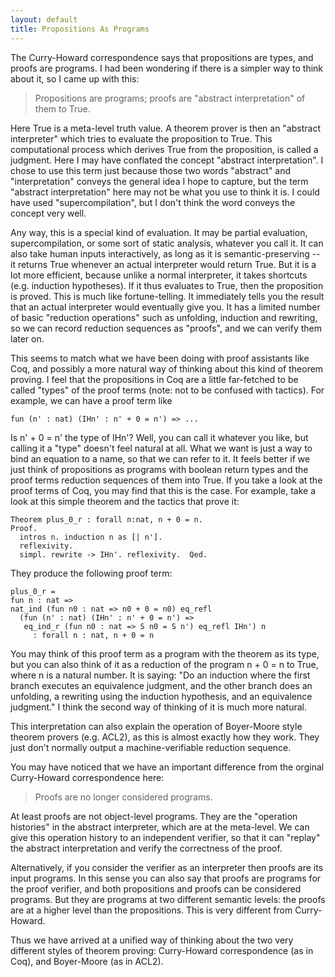 ```yaml
---
layout: default
title: Propositions As Programs
---
```



The Curry-Howard correspondence says that propositions are types, and proofs are programs. I had been wondering if there is a simpler way to think about it, so I came up with this:

> Propositions are programs; proofs are "abstract interpretation" of them to True.

Here True is a meta-level truth value. A theorem prover is then an "abstract interpreter" which tries to evaluate the proposition to True. This computational process which derives True from the proposition, is called a judgment. Here I may have conflated the concept "abstract interpretation". I chose to use this term just because those two words "abstract" and "interpretation" conveys the general idea I hope to capture, but the term "abstract interpretation" here may not be what you use to think it is. I could have used "supercompilation", but I don't think the word conveys the concept very well.

Any way, this is a special kind of evaluation. It may be partial evaluation, supercompilation, or some sort of static analysis, whatever you call it. It can also take human inputs interactively, as long as it is semantic-preserving -- it returns True whenever an actual interpreter would return True. But it is a lot more efficient, because unlike a normal interpreter, it takes shortcuts (e.g. induction hypotheses). If it thus evaluates to True, then the proposition is proved. This is much like fortune-telling. It immediately tells you the result that an actual interpreter would eventually give you. It has a limited number of basic "reduction operations" such as unfolding, induction and rewriting, so we can record reduction sequences as "proofs", and we can verify them later on.

This seems to match what we have been doing with proof assistants like Coq, and possibly a more natural way of thinking about this kind of theorem proving. I feel that the propositions in Coq are a little far-fetched to be called "types" of the proof terms (note: not to be confused with tactics). For example, we can have a proof term like

    fun (n' : nat) (IHn' : n' + 0 = n') => ...

Is n' + 0 = n' the type of IHn'? Well, you can call it whatever you like, but calling it a "type" doesn't feel natural at all. What we want is just a way to bind an equation to a name, so that we can refer to it. It feels better if we just think of propositions as programs with boolean return types and the proof terms reduction sequences of them into True. If you take a look at the proof terms of Coq, you may find that this is the case. For example, take a look at this simple theorem and the tactics that prove it:

    Theorem plus_0_r : forall n:nat, n + 0 = n.
    Proof.
      intros n. induction n as [| n'].
      reflexivity.
      simpl. rewrite -> IHn'. reflexivity.  Qed.

 They produce the following proof term:

    plus_0_r = 
    fun n : nat =>
    nat_ind (fun n0 : nat => n0 + 0 = n0) eq_refl
      (fun (n' : nat) (IHn' : n' + 0 = n') =>
       eq_ind_r (fun n0 : nat => S n0 = S n') eq_refl IHn') n
         : forall n : nat, n + 0 = n

You may think of this proof term as a program with the theorem as its type, but you can also think of it as a reduction of the program n + 0 = n to True, where n is a natural number. It is saying: "Do an induction where the first branch executes an equivalence judgment, and the other branch does an unfolding, a rewriting using the induction hypothesis, and an equivalence judgment." I think the second way of thinking of it is much more natural.

This interpretation can also explain the operation of Boyer-Moore style theorem provers (e.g. ACL2), as this is almost exactly how they work. They just don't normally output a machine-verifiable reduction sequence.

You may have noticed that we have an important difference from the orginal Curry-Howard correspondence here:

> Proofs are no longer considered programs.

At least proofs are not object-level programs. They are the "operation histories" in the abstract interpreter, which are at the meta-level. We can give this operation history to an independent verifier, so that it can "replay" the abstract interpretation and verify the correctness of the proof.

Alternatively, if you consider the verifier as an interpreter then proofs are its input programs. In this sense you can also say that proofs are programs for the proof verifier, and both propositions and proofs can be considered programs. But they are programs at two different semantic levels: the proofs are at a higher level than the propositions. This is very different from Curry-Howard.

Thus we have arrived at a unified way of thinking about the two very different styles of theorem proving: Curry-Howard correspondence (as in Coq), and Boyer-Moore (as in ACL2).
